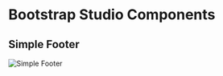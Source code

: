 # Bootstrap Studio Components

## Simple Footer
![Simple Footer](https://raw.githubusercontent.com/nasrulhazim/bootstrap-studio-components/master/Simple%20Footer/bscomp-simple-footer.png)
